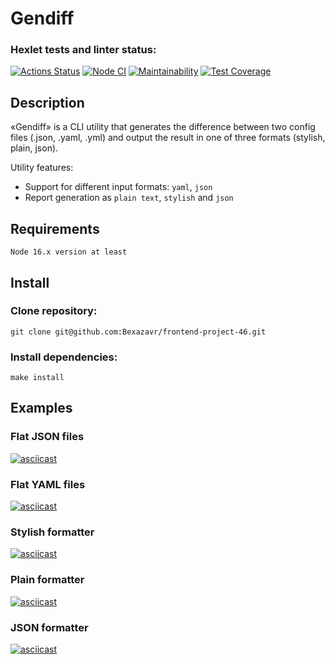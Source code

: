 # Gendiff
### Hexlet tests and linter status:

[![Actions Status](https://github.com/Bexazavr/frontend-project-46/workflows/hexlet-check/badge.svg)](https://github.com/Bexazavr/frontend-project-46/actions)
[![Node CI](https://github.com/Bexazavr/frontend-project-46/actions/workflows/nodejs.yml/badge.svg)](https://github.com/Bexazavr/frontend-project-46/actions/workflows/nodejs.yml)
[![Maintainability](https://api.codeclimate.com/v1/badges/6a587bf82e7e93ddc722/maintainability)](https://codeclimate.com/github/Bexazavr/frontend-project-46/maintainability)
[![Test Coverage](https://api.codeclimate.com/v1/badges/6a587bf82e7e93ddc722/test_coverage)](https://codeclimate.com/github/Bexazavr/frontend-project-46/test_coverage)

## Description
«Gendiff» is a CLI utility that generates the difference between two config files (.json, .yaml, .yml) and output the result in one of three formats (stylish, plain, json).

Utility features:
- Support for different input formats: `yaml`, `json`
- Report generation as `plain text`, `stylish` and `json`

## Requirements

```
Node 16.x version at least
```

## Install
### Clone repository:

```
git clone git@github.com:Bexazavr/frontend-project-46.git
```

### Install dependencies:
```
make install
```
## Examples

### Flat JSON files
[![asciicast](https://asciinema.org/a/578300.svg)](https://asciinema.org/a/578300)

### Flat YAML files
[![asciicast](https://asciinema.org/a/579178.svg)](https://asciinema.org/a/579178)

### Stylish formatter
[![asciicast](https://asciinema.org/a/579344.svg)](https://asciinema.org/a/579344)

### Plain formatter
[![asciicast](https://asciinema.org/a/579669.svg)](https://asciinema.org/a/579669)

### JSON formatter
[![asciicast](https://asciinema.org/a/579678.svg)](https://asciinema.org/a/579678)
